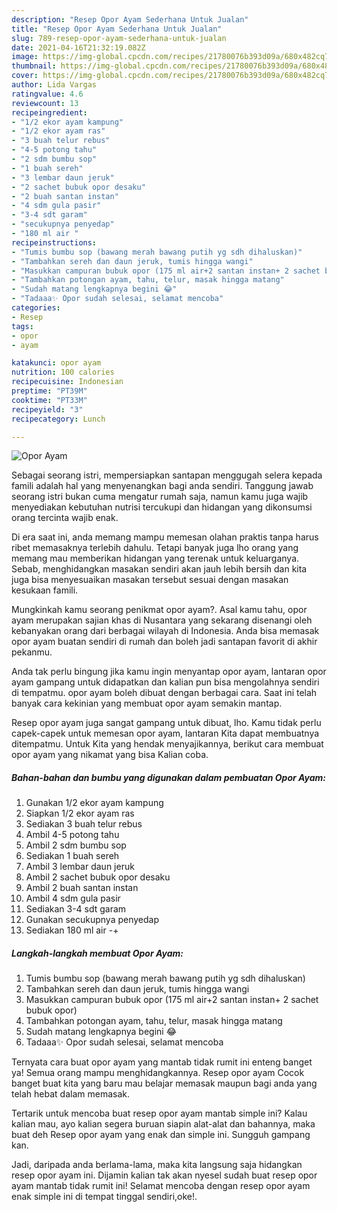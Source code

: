 ```yaml
---
description: "Resep Opor Ayam Sederhana Untuk Jualan"
title: "Resep Opor Ayam Sederhana Untuk Jualan"
slug: 789-resep-opor-ayam-sederhana-untuk-jualan
date: 2021-04-16T21:32:19.082Z
image: https://img-global.cpcdn.com/recipes/21780076b393d09a/680x482cq70/opor-ayam-foto-resep-utama.jpg
thumbnail: https://img-global.cpcdn.com/recipes/21780076b393d09a/680x482cq70/opor-ayam-foto-resep-utama.jpg
cover: https://img-global.cpcdn.com/recipes/21780076b393d09a/680x482cq70/opor-ayam-foto-resep-utama.jpg
author: Lida Vargas
ratingvalue: 4.6
reviewcount: 13
recipeingredient:
- "1/2 ekor ayam kampung"
- "1/2 ekor ayam ras"
- "3 buah telur rebus"
- "4-5 potong tahu"
- "2 sdm bumbu sop"
- "1 buah sereh"
- "3 lembar daun jeruk"
- "2 sachet bubuk opor desaku"
- "2 buah santan instan"
- "4 sdm gula pasir"
- "3-4 sdt garam"
- "secukupnya penyedap"
- "180 ml air "
recipeinstructions:
- "Tumis bumbu sop (bawang merah bawang putih yg sdh dihaluskan)"
- "Tambahkan sereh dan daun jeruk, tumis hingga wangi"
- "Masukkan campuran bubuk opor (175 ml air+2 santan instan+ 2 sachet bubuk opor)"
- "Tambahkan potongan ayam, tahu, telur, masak hingga matang"
- "Sudah matang lengkapnya begini 😂"
- "Tadaaa✨ Opor sudah selesai, selamat mencoba"
categories:
- Resep
tags:
- opor
- ayam

katakunci: opor ayam 
nutrition: 100 calories
recipecuisine: Indonesian
preptime: "PT39M"
cooktime: "PT33M"
recipeyield: "3"
recipecategory: Lunch

---
```



![Opor Ayam](https://img-global.cpcdn.com/recipes/21780076b393d09a/680x482cq70/opor-ayam-foto-resep-utama.jpg)

Sebagai seorang istri, mempersiapkan santapan menggugah selera kepada famili adalah hal yang menyenangkan bagi anda sendiri. Tanggung jawab seorang istri bukan cuma mengatur rumah saja, namun kamu juga wajib menyediakan kebutuhan nutrisi tercukupi dan hidangan yang dikonsumsi orang tercinta wajib enak.

Di era  saat ini, anda memang mampu memesan olahan praktis tanpa harus ribet memasaknya terlebih dahulu. Tetapi banyak juga lho orang yang memang mau memberikan hidangan yang terenak untuk keluarganya. Sebab, menghidangkan masakan sendiri akan jauh lebih bersih dan kita juga bisa menyesuaikan masakan tersebut sesuai dengan masakan kesukaan famili. 



Mungkinkah kamu seorang penikmat opor ayam?. Asal kamu tahu, opor ayam merupakan sajian khas di Nusantara yang sekarang disenangi oleh kebanyakan orang dari berbagai wilayah di Indonesia. Anda bisa memasak opor ayam buatan sendiri di rumah dan boleh jadi santapan favorit di akhir pekanmu.

Anda tak perlu bingung jika kamu ingin menyantap opor ayam, lantaran opor ayam gampang untuk didapatkan dan kalian pun bisa mengolahnya sendiri di tempatmu. opor ayam boleh dibuat dengan berbagai cara. Saat ini telah banyak cara kekinian yang membuat opor ayam semakin mantap.

Resep opor ayam juga sangat gampang untuk dibuat, lho. Kamu tidak perlu capek-capek untuk memesan opor ayam, lantaran Kita dapat membuatnya ditempatmu. Untuk Kita yang hendak menyajikannya, berikut cara membuat opor ayam yang nikamat yang bisa Kalian coba.

<!--inarticleads1-->

##### Bahan-bahan dan bumbu yang digunakan dalam pembuatan Opor Ayam:

1. Gunakan 1/2 ekor ayam kampung
1. Siapkan 1/2 ekor ayam ras
1. Sediakan 3 buah telur rebus
1. Ambil 4-5 potong tahu
1. Ambil 2 sdm bumbu sop
1. Sediakan 1 buah sereh
1. Ambil 3 lembar daun jeruk
1. Ambil 2 sachet bubuk opor desaku
1. Ambil 2 buah santan instan
1. Ambil 4 sdm gula pasir
1. Sediakan 3-4 sdt garam
1. Gunakan secukupnya penyedap
1. Sediakan 180 ml air -+




<!--inarticleads2-->

##### Langkah-langkah membuat Opor Ayam:

1. Tumis bumbu sop (bawang merah bawang putih yg sdh dihaluskan)
1. Tambahkan sereh dan daun jeruk, tumis hingga wangi
1. Masukkan campuran bubuk opor (175 ml air+2 santan instan+ 2 sachet bubuk opor)
1. Tambahkan potongan ayam, tahu, telur, masak hingga matang
1. Sudah matang lengkapnya begini 😂
1. Tadaaa✨ Opor sudah selesai, selamat mencoba




Ternyata cara buat opor ayam yang mantab tidak rumit ini enteng banget ya! Semua orang mampu menghidangkannya. Resep opor ayam Cocok banget buat kita yang baru mau belajar memasak maupun bagi anda yang telah hebat dalam memasak.

Tertarik untuk mencoba buat resep opor ayam mantab simple ini? Kalau kalian mau, ayo kalian segera buruan siapin alat-alat dan bahannya, maka buat deh Resep opor ayam yang enak dan simple ini. Sungguh gampang kan. 

Jadi, daripada anda berlama-lama, maka kita langsung saja hidangkan resep opor ayam ini. Dijamin kalian tak akan nyesel sudah buat resep opor ayam mantab tidak rumit ini! Selamat mencoba dengan resep opor ayam enak simple ini di tempat tinggal sendiri,oke!.

